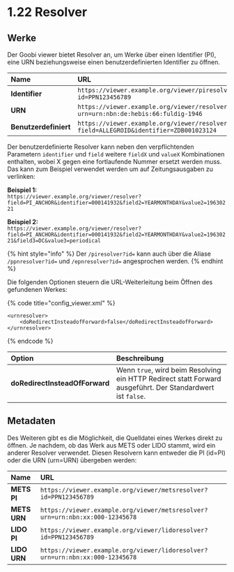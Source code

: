 # 1.22 Resolver

## Werke

Der Goobi viewer bietet Resolver an, um Werke über einen Identifier \(PI\), eine URN beziehungsweise einen benutzerdefinierten Identifier zu öffnen. 

| Name | URL |
| :--- | :--- |
| **Identifier** | `https://viewer.example.org/viewer/piresolver?id=PPN123456789` |
| **URN** | `https://viewer.example.org/viewer/resolver?urn=urn:nbn:de:hebis:66:fuldig-1946` |
| **Benutzerdefiniert** | `https://viewer.example.org/viewer/resolver?field=ALLEGROID&identifier=ZDB001023124` |

Der benutzerdefinierte Resolver kann neben den verpflichtenden Parametern `identifier` und `field` weitere `fieldX` und `valueX` Kombinationen enthalten, wobei X gegen eine fortlaufende Nummer ersetzt werden muss. Das kann zum Beispiel verwendet werden um auf Zeitungsausgaben zu verlinken:

**Beispiel 1:**  
`https://viewer.example.org/viewer/resolver?field=PI_ANCHOR&identifier=000141932&field2=YEARMONTHDAY&value2=19630221`

**Beispiel 2:**  
`https://viewer.example.org/viewer/resolver?field=PI_ANCHOR&identifier=000141932&field2=YEARMONTHDAY&value2=19630221&field3=DC&value3=periodical`

{% hint style="info" %}
Der `/piresolver?id=` kann auch über die Aliase `/ppnresolver?id=` und `/epnresolver?id=` angesprochen werden.
{% endhint %}

Die folgenden Optionen steuern die URL-Weiterleitung beim Öffnen des gefundenen Werkes:

{% code title="config\_viewer.xml" %}
```markup
<urnresolver>
    <doRedirectInsteadofForward>false</doRedirectInsteadofForward>
</urnresolver>
```
{% endcode %}

| **Option** | Beschreibung |
| :--- | :--- |
| **doRedirectInsteadOfForward** | Wenn `true`, wird beim Resolving ein HTTP Redirect statt Forward ausgeführt. Der Standardwert ist `false`. |

## Metadaten

Des Weiteren gibt es die Möglichkeit, die Quelldatei eines Werkes direkt zu öffnen. Je nachdem, ob das Werk aus METS oder LIDO stammt, wird ein anderer Resolver verwendet. Diesen Resolvern kann entweder die PI \(id=PI\) oder die URN \(urn=URN\) übergeben werden:

| Name | URL |
| :--- | :--- |
| **METS PI** | `https://viewer.example.org/viewer/metsresolver?id=PPN123456789` |
| **METS URN** | `https://viewer.example.org/viewer/metsresolver?urn=urn:nbn:xx:000-12345678` |
| **LIDO PI** | `https://viewer.example.org/viewer/lidoresolver?id=PPN123456789` |
| **LIDO URN** | `https://viewer.example.org/viewer/lidoresolver?urn=urn:nbn:xx:000-12345678` |

